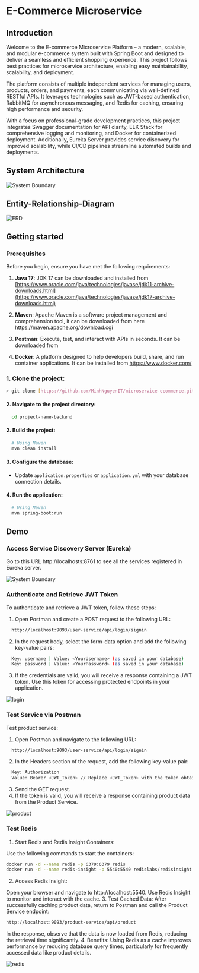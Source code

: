 # E-Commerce Microservice
## Introduction
Welcome to the E-commerce Microservice Platform – a modern, scalable, and modular e-commerce system built with Spring Boot and designed to deliver a seamless and efficient shopping experience. This project follows best practices for microservice architecture, enabling easy maintainability, scalability, and deployment.

The platform consists of multiple independent services for managing users, products, orders, and payments, each communicating via well-defined RESTful APIs. It leverages technologies such as JWT-based authentication, RabbitMQ for asynchronous messaging, and Redis for caching, ensuring high performance and security.

With a focus on professional-grade development practices, this project integrates Swagger documentation for API clarity, ELK Stack for comprehensive logging and monitoring, and Docker for containerized deployment. Additionally, Eureka Server provides service discovery for improved scalability, while CI/CD pipelines streamline automated builds and deployments.


## System Architecture

![System Boundary](img/system-architecture.drawio.png)

## Entity-Relationship-Diagram
![ERD](img/ERD.png)

## Getting started
### Prerequisites

Before you begin, ensure you have met the following requirements:

1. **Java 17**: JDK 17 can be downloaded and installed from [https://www.oracle.com/java/technologies/javase/jdk11-archive-downloads.html](https://www.oracle.com/java/technologies/javase/jdk17-archive-downloads.html)

1. **Maven**: Apache Maven is a software project management and comprehension tool, it can be downloaded from here https://maven.apache.org/download.cgi

1. **Postman**: Execute, test, and interact with APIs in seconds. It can be downloaded from 

1. **Docker**:  A platform designed to help developers build, share, and run container applications. It can be installed from https://www.docker.com/

### 1. Clone the project:

```bash
> git clone [https://github.com/MinhNguyenIT/microservice-ecommerce.git]
```

#### 2. Navigate to the project directory:

```bash
  cd project-name-backend
```

#### 2. Build the project:

```bash
  # Using Maven
  mvn clean install 
```

#### 3. Configure the database:

- Update `application.properties` or `application.yml` with your database connection details.

#### 4. Run the application:

```bash
  # Using Maven
  mvn spring-boot:run
```

## Demo
### Access Service Discovery Server (Eureka)
Go to this URL http://localhosts:8761 to see all the services registered in Eureka server.

![System Boundary](img/eureka.png)

### Authenticate and Retrieve JWT Token
To authenticate and retrieve a JWT token, follow these steps:
1. Open Postman and create a POST request to the following URL:
```bash
  http://localhost:9093/user-service/api/login/signin   
```
2. In the request body, select the form-data option and add the following key-value pairs:
```bash
  Key: username | Value: <YourUsername> (as saved in your database)
  Key: password | Value: <YourPassword> (as saved in your database)
```
3. If the credentials are valid, you will receive a response containing a JWT token. Use this token for accessing protected endpoints in your application.
   
![login](img/login-img.png)

### Test Service via Postman
Test product service:
1. Open Postman and navigate to the following URL:
```bash
  http://localhost:9093/user-service/api/login/signin  
```
2. In the Headers section of the request, add the following key-value pair:
```bash
  Key: Authorization
  Value: Bearer <JWT_Token> // Replace <JWT_Token> with the token obtained from the login process
```
3. Send the GET request.
4. If the token is valid, you will receive a response containing product data from the Product Service.

![product](img/producttest.png)

### Test Redis
1. Start Redis and Redis Insight Containers:
   
Use the following commands to start the containers:
```bash
docker run -d --name redis -p 6379:6379 redis
docker run -d --name redis-insight -p 5540:5540 redislabs/redisinsight
```
2. Access Redis Insight:
   
Open your browser and navigate to http://localhost:5540. Use Redis Insight to monitor and interact with the cache.
3. Test Cached Data:
After successfully caching product data, return to Postman and call the Product Service endpoint:
```bash
http://localhost:9093/product-service/api/product
```
In the response, observe that the data is now loaded from Redis, reducing the retrieval time significantly.
4. Benefits:
Using Redis as a cache improves performance by reducing database query times, particularly for frequently accessed data like product details.

![redis](img/redistest.png)

   
